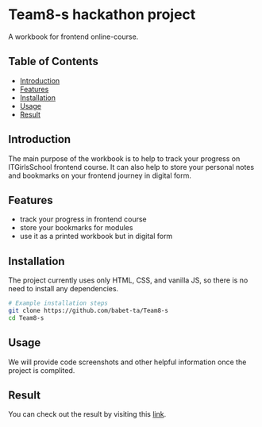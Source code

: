 # Team8-s hackathon project

A workbook for frontend online-course.

## Table of Contents

- [Introduction](#introduction)
- [Features](#features)
- [Installation](#installation)
- [Usage](#usage)
- [Result](#result)

## Introduction

The main purpose of the workbook is to help to track your progress on ITGirlsSchool frontend course. It can also help to store your personal notes and bookmarks on your frontend journey in digital form.

## Features

- track your progress in frontend course
- store your bookmarks for modules
- use it as a printed workbook but in digital form  

## Installation

The project currently uses only HTML, CSS, and vanilla JS, so there is no need to install any dependencies. 

```bash
# Example installation steps
git clone https://github.com/babet-ta/Team8-s
cd Team8-s
```
## Usage

We will provide code screenshots and  other helpful information once the project is complited.

## Result 

You can check out the result by visiting this [link](https://babet-ta.github.io/Team8-s/).
